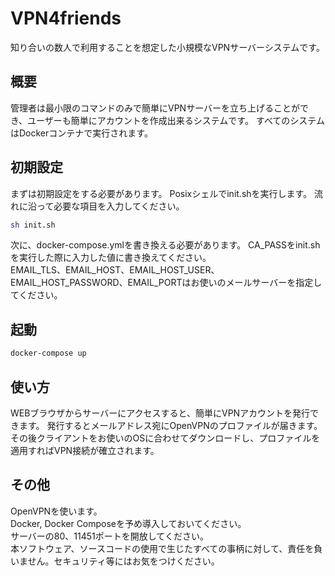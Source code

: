 # VPN4friends

知り合いの数人で利用することを想定した小規模なVPNサーバーシステムです。

## 概要

管理者は最小限のコマンドのみで簡単にVPNサーバーを立ち上げることができ、ユーザーも簡単にアカウントを作成出来るシステムです。
すべてのシステムはDockerコンテナで実行されます。

## 初期設定

まずは初期設定をする必要があります。
Posixシェルでinit.shを実行します。
流れに沿って必要な項目を入力してください。

```bash
sh init.sh
```

次に、docker-compose.ymlを書き換える必要があります。
CA_PASSをinit.shを実行した際に入力した値に書き換えてください。  
EMAIL_TLS、EMAIL_HOST、EMAIL_HOST_USER、EMAIL_HOST_PASSWORD、EMAIL_PORTはお使いのメールサーバーを指定してください。

## 起動

```bash
docker-compose up
```

## 使い方

WEBブラウザからサーバーにアクセスすると、簡単にVPNアカウントを発行できます。
発行するとメールアドレス宛にOpenVPNのプロファイルが届きます。  
その後クライアントをお使いのOSに合わせてダウンロードし、プロファイルを適用すればVPN接続が確立されます。

## その他

OpenVPNを使います。  
Docker, Docker Composeを予め導入しておいてください。  
サーバーの80、11451ポートを開放してください。  
本ソフトウェア、ソースコードの使用で生じたすべての事柄に対して、責任を負いません。セキュリティ等にはお気をつけください。
